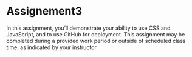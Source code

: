 # Assignement3
In this assignment, you’ll demonstrate your ability to use CSS and JavaScript, and to use GitHub for deployment. This assignment may be completed during a provided work period or outside of scheduled class time, as indicated by your instructor.
